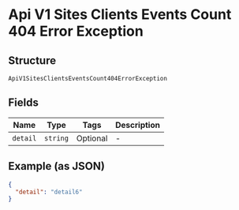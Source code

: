 
# Api V1 Sites Clients Events Count 404 Error Exception

## Structure

`ApiV1SitesClientsEventsCount404ErrorException`

## Fields

| Name | Type | Tags | Description |
|  --- | --- | --- | --- |
| `detail` | `string` | Optional | - |

## Example (as JSON)

```json
{
  "detail": "detail6"
}
```

